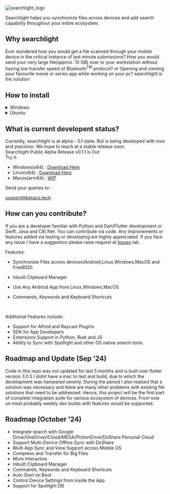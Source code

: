 ![searchlight_logo](https://user-images.githubusercontent.com/64083352/188547718-d7a3e9b6-a68c-473b-ac5f-b34badd99574.svg)


Searchlight helps you synchronize files across devices and add search capability throughout your entire ecosystem.


## Why searchlight
Ever wondered how you would get a file scanned through your mobile device in the critical instance of last minute submissions?
How you would send your very large file(approx. 10 GB) over to your workstation without having low transfer speed of Bluetooth<sup>TM</sup> protocol?
or Opening and viewing your favourite movie or series app while working on your pc?
searchlight is the solution
## How to install
<details>
<summary>Windows</summary>
<br>

- Step 1: Download the installation [zip](https://github.com/Betaco-Open/searchlight/releases/download/v0.1.0/release.zip)
- Step 2: Extract the zip at any location of your choice
- To activate auto-launch continue else skip to Step 7
- Step 3: Right click `searchlight_gui.exe` the show more options(only on Windows 11)
- Step 4: Press Create Shortcut
- Step 5: Open File Explorer or Press Win+E and go to `%APPDATA%\Microsoft\Windows\Start Menu\Programs\Startup`
- Step 6: Then copy the shortcut file from unzipped folder named `searchlight_gui.exe - shortcut` to `%APPDATA%\Microsoft\Windows\Start Menu\Programs\Startup`
- Step 7: Double Click on `searchlight_gui.exe` in unzipped folder (Press Allow if Microsoft Defender Screen Appears)
- Step 8: Now press `Alt+Z` and start Searchlight App
 <br>
</details>

<details>
<summary>Ubuntu</summary>
<br>

- Step 1: Download the binary tarball for linux [zip](https://github.com/Betaco-Open/searchlight/releases/download/v0.1.0/release.zip)
- Step 2: Extract the zip at any location of your choice
- Step 3: Open Settings > Keyboard > Custom Shortcut
- Step 4: Press Create Shortcut
- Step 5: In command type '$EXTRACTED_ZIP_LOCATION\searchlight_gui'
- Step 6: Then configure your Shortcut e.g.Alt+Q for opening Searchlight and Save Settings.
- Step 7: Now press `Alt+Q`/<your shortcut> and start Searchlight App
- Step 8: To exit press `Alt+Z`

</details>

## What is current developent status?
Currently, searchlight is at alpha - 0.1 state. But is being developed with love and precision. We hope to reach at a stable release soon. <br>
Searchlight Public Alpha Release v0.1.1 is Out <br>
Try it: <br>
- Windows(x64) : [Download Here](https://github.com/Betaco-Open/searchlight/releases/download/v0.1.1/searchlight_gui-windows-x64.tar.xz)  <br>
- Linux(x64) : [Download Here](https://github.com/Betaco-Open/searchlight/releases/download/v0.1.1/searchlight_gui-linux-x64.tar.xz) <br>
- Macos(arm64) : [WIP](https://github.com/Betaco-Open/searchlight/tree/macos)

Send your queries to :
<br>

[//]: <> (searchlight@betaco.tech <br>)

support@betaco.tech

## How can you contribute?
If you are a developer familiar with Python and Dart/Flutter development or Swift, Java and C#/.Net. You can contribute via code. Any improvements or features added via testing or developing are highly appreciated.
If you face any issue / have a suggestion please raise request at [Issues](https://github.com/Betaco-Open/searchlight/issues) tab

[//]: <> (Also, funding this project also will help it thrive longer.)

Features:
- Synchronize Files across devices(Android,Linux,Windows,MacOS and FreeBSD)
- Inbuilt Clipboard Manager
- Use Any Android App from Linux,Windows,MacOS
- Commands, Keywords and Keyboard Shortcuts

  <br>

Additional Features include:
- Support for Alfred and Raycast Plugins
- SDK for App Developers
- Extensions Support in Python, Rust and JS
- Ability to Sync with Spotlight and other OS native search tools

## Roadmap and Update (Sep '24)
Code in this repo was not updated for last 5 months and is built over flutter version 3.0.5
I didnt have a mac to test and build, due to which the development was hampered severly. During the period I also realsed that a solution was necessary and there are many other problems with existing file solutions that need to be addressed.
Hence, this project will be the first part of complete integration suite for various ecosystem of devices.
From now on most probably weekly dev builds with features would be supported.

## Roadmap (October '24)
- Integrate search with Google Drive/OneDrive/iCloud/MEGA/ProtonDrive/DoShare Personal Cloud
- Support Multi-Device Offline Sync with DoShare
- Multi App Sync and View Support across Mobile OS
- Compress and Transfer for Big Files
- More Interactive
- Inbuilt Clipboard Manager
- Commands, Keywords and Keyboard Shortcuts
- Auto Start on Boot
- Control Device Settings from inside the App
- Support for Spotlight DB
